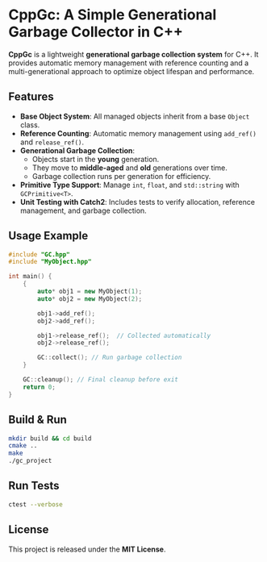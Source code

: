 # CppGc: A Simple Generational Garbage Collector in C++
**CppGc** is a lightweight **generational garbage collection system** for C++. It provides automatic memory management with reference counting and a multi-generational approach to optimize object lifespan and performance.

## **Features**
- **Base Object System**: All managed objects inherit from a base `Object` class.
- **Reference Counting**: Automatic memory management using `add_ref()` and `release_ref()`.
- **Generational Garbage Collection**:
  - Objects start in the **young** generation.
  - They move to **middle-aged** and **old** generations over time.
  - Garbage collection runs per generation for efficiency.
- **Primitive Type Support**: Manage `int`, `float`, and `std::string` with `GCPrimitive<T>`.
- **Unit Testing with Catch2**: Includes tests to verify allocation, reference management, and garbage collection.

## Usage Example
```cpp
#include "GC.hpp"
#include "MyObject.hpp"

int main() {
    {
        auto* obj1 = new MyObject(1);
        auto* obj2 = new MyObject(2);

        obj1->add_ref();
        obj2->add_ref();

        obj1->release_ref();  // Collected automatically
        obj2->release_ref();

        GC::collect(); // Run garbage collection
    }

    GC::cleanup(); // Final cleanup before exit
    return 0;
}
```

## Build & Run
```sh
mkdir build && cd build
cmake ..
make
./gc_project
```

## Run Tests
```sh
ctest --verbose
```

## License
This project is released under the **MIT License**.
